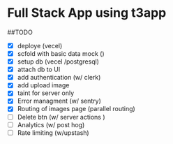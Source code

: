 # Full Stack App using t3app

##TODO
- [x] deploye (vecel)
- [x] scfold with basic data mock ()
- [x] setup db (vecel /postgresql)
- [x] attach db to UI 
- [x] add authentication (w/ clerk)
- [x] add upload image 
- [x] taint for server only
- [x] Error managment (w/ sentry)
- [x] Routing of images page (parallel routing)
- [ ] Delete btn (w/ server actions )
- [ ] Analytics (w/ post hog)
- [ ] Rate limiting (w/upstash)
